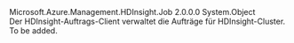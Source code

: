 <Type Name="HDInsightJobManagementClientExtensions" FullName="Microsoft.Azure.Management.HDInsight.Job.HDInsightJobManagementClientExtensions">
  <TypeSignature Language="C#" Value="public static class HDInsightJobManagementClientExtensions" />
  <TypeSignature Language="ILAsm" Value=".class public auto ansi abstract sealed beforefieldinit HDInsightJobManagementClientExtensions extends System.Object" />
  <TypeSignature Language="DocId" Value="T:Microsoft.Azure.Management.HDInsight.Job.HDInsightJobManagementClientExtensions" />
  <TypeSignature Language="VB.NET" Value="Public Class HDInsightJobManagementClientExtensions" />
  <TypeSignature Language="F#" Value="type HDInsightJobManagementClientExtensions = class" />
  <AssemblyInfo>
    <AssemblyName>Microsoft.Azure.Management.HDInsight.Job</AssemblyName>
    <AssemblyVersion>2.0.0.0</AssemblyVersion>
  </AssemblyInfo>
  <Base>
    <BaseTypeName>System.Object</BaseTypeName>
  </Base>
  <Interfaces />
  <Docs>
    <summary>
            Der HDInsight-Auftrags-Client verwaltet die Aufträge für HDInsight-Cluster.
            </summary>
    <remarks>To be added.</remarks>
  </Docs>
  <Members />
</Type>
